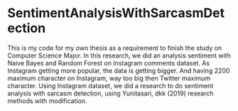 # SentimentAnalysisWithSarcasmDetection
This is my code for my own thesis as a requirement to finish the study on Computer Science Major. In this research, we did an analysis sentiment with Naive Bayes and Random Forest on Instagram comments dataset. As Instagram getting more popular, the data is getting bigger. And having 2200 maximum character on Instagram, way too big then Twitter maximum character. Using Instagram dataset, we did a research to do sentiment analysis with sarcasm detection, using Yunitasari, dkk (2019) research methods with modification.
